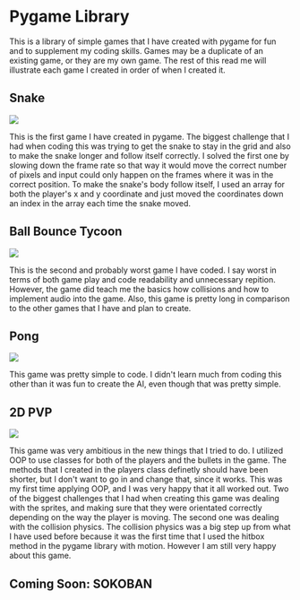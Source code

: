 <h1>Pygame Library</h1>
<p>This is a library of simple games that I have created with pygame for fun and to supplement my coding skills. Games may be a duplicate of an existing game, or they are my own game. The rest of this read me will illustrate each game I created in order of when I created it.</p>
<h2>Snake</h2>
<img src=https://github.com/Wise05/pygame-games/assets/88518700/c0c3e6ac-b424-4222-b67e-162aa5d8accd)>
<p>This is the first game I have created in pygame. The biggest challenge that I had when coding this was trying to get the snake to stay in the grid and also to make the snake longer and follow itself correctly. I solved the first one by slowing down the frame rate so that way it would move the correct number of pixels and input could only happen on the frames where it was in the correct position. To make the snake's body follow itself, I used an array for both the player's x and y coordinate and just moved the coordinates down an index in the array each time the snake moved.</p>
<h2>Ball Bounce Tycoon</h2>
<img src=https://github.com/Wise05/pygame-games/assets/88518700/76facbaf-6221-4890-a6b0-4a88235c34bd>
<p>This is the second and probably worst game I have coded. I say worst in terms of both game play and code readability and unnecessary repition. However, the game did teach me the basics how collisions and how to implement audio into the game. Also, this game is pretty long in comparison to the other games that I have and plan to create.</p>
<h2>Pong</h2>
<img src=https://github.com/Wise05/pygame-games/assets/88518700/8eaf80f2-e7b0-418d-8136-04e31b00ccd7>
<p>This game was pretty simple to code. I didn't learn much from coding this other than it was fun to create the AI, even though that was pretty simple.</p>
<h2>2D PVP</h2>
<img src=https://github.com/Wise05/pygame-games/assets/88518700/a02e4f8b-e8ac-4f89-bf21-e19257c8f1ff>
<p>This game was very ambitious in the new things that I tried to do. I utilized OOP to use classes for both of the players and the bullets in the game. The methods that I created in the players class definetly should have been shorter, but I don't want to go in and change that, since it works. This was my first time applying OOP, and I was very happy that it all worked out. Two of the biggest challenges that I had when creating this game was dealing with the sprites, and making sure that they were orientated correctly depending on the way the player is moving. The second one was dealing with the collision physics. The collision physics was a big step up from what I have used before because it was the first time that I used the hitbox method in the pygame library with motion. However I am still very happy about this game.</p>
<h2>Coming Soon: SOKOBAN</h2>

